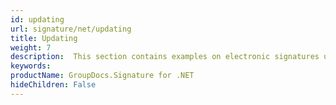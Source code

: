 ```yaml
---
id: updating
url: signature/net/updating
title: Updating
weight: 7
description:  This section contains examples on electronic signatures updates using extended options with GroupDocs.Signature API.
keywords: 
productName: GroupDocs.Signature for .NET
hideChildren: False
---
```

